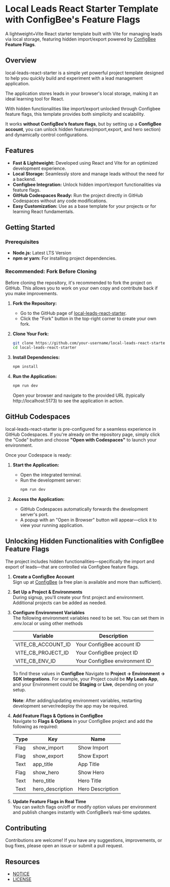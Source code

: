 # Local Leads React Starter Template with ConfigBee's Feature Flags

A lightweight+Vite React starter template built with Vite for managing leads via local storage, featuring hidden import/export powered by [ConfigBee](https://configbee.com/) **Feature Flags**.

## Overview

local-leads-react-starter is a simple yet powerful project template designed to help you quickly build and experiment with a lead management application.

The application stores leads in your browser's local storage, making it an ideal learning tool for React.

With hidden functionalities like import/export unlocked through Configbee feature flags, this template provides both simplicity and scalability.

It works **without ConfigBee’s feature flags**, but by setting up a **ConfigBee account**, you can unlock hidden features(import,export, and hero section) and dynamically control configurations.


## Features

- **Fast & Lightweight:** Developed using React and Vite for an optimized development experience.
- **Local Storage:** Seamlessly store and manage leads without the need for a backend.
- **Configbee Integration:** Unlock hidden import/export functionalities via feature flags.
- **GitHub Codespaces Ready:** Run the project directly in GitHub Codespaces without any code modifications.
- **Easy Customization:** Use as a base template for your projects or for learning React fundamentals.

## Getting Started

### Prerequisites

- **Node.js:** Latest LTS Version
- **npm or yarn:** For installing project dependencies.


### Recommended: Fork Before Cloning

Before cloning the repository, it's recommended to fork the project on GitHub. This allows you to work on your own copy and contribute back if you make improvements.

1. **Fork the Repository:**

   - Go to the GitHub page of [local-leads-react-starter](https://github.com/configbee/local-leads-react-starter).
   - Click the "Fork" button in the top-right corner to create your own fork.

2. **Clone Your Fork:**

   ```bash
   git clone https://github.com/your-username/local-leads-react-starter.git
   cd local-leads-react-starter
   ```

3. **Install Dependencies:**

   ```bash
   npm install
   ```

4. **Run the Application:**

   ```bash
   npm run dev
   ```
   Open your browser and navigate to the provided URL (typically http://localhost:5173) to see the application in action.

## GitHub Codespaces

local-leads-react-starter is pre-configured for a seamless experience in GitHub Codespaces. If you're already on the repository page, simply click the "Code" button and choose **"Open with Codespaces"** to launch your environment.

Once your Codespace is ready:

1. **Start the Application:**
   - Open the integrated terminal.
   - Run the development server:
     ```bash
     npm run dev
     ```

2. **Access the Application:**
   - GitHub Codespaces automatically forwards the development server's port.
   - A popup with an "Open in Browser" button will appear—click it to view your running application.


## Unlocking Hidden Functionalities with ConfigBee Feature Flags

The project includes hidden functionalities—specifically the import and export of leads—that are controlled via Configbee feature flags.

1. **Create a ConfigBee Account**  
   Sign up at [ConfigBee](https://configbee.com/) (a free plan is available and more than sufficient).
   
2. **Set Up a Project & Environments**  
   During signup, you'll create your first project and environment. Additional projects can be added as needed.
   
3. **Configure Environment Variables**  
  The following environment variables need to be set. You can set them in .env.local or using other methods
   
   | Variable | Description |
   | ---- | ---- |
   | VITE_CB_ACCOUNT_ID | Your ConfigBee account ID |
   | VITE_CB_PROJECT_ID | Your ConfigBee project ID |
   | VITE_CB_ENV_ID | Your ConfigBee environment ID |

   To find these values in **ConfigBee** Navigate to **Project → Environment → SDK Integrations**.
   For example, your Project could be **My Leads App**, and your Environment could be **Staging** or **Live**, depending on your setup.\
   \
   **Note**: After adding/updating environment variables, restarting development server/redeploy the app may be required.

5. **Add Feature Flags & Options in ConfigBee**  
   Navigate to **Flags & Options** in your ConfigBee project and add the following as required:

   | Type | Key | Name |
   | ---- | ---- | ---- |
   | Flag | show_import | Show Import |
   | Flag | show_export | Show Export |
   | Text | app_title | App Title |
   | Flag | show_hero | Show Hero |
   | Text | hero_title | Hero Title |
   | Text | hero_description | Hero Description |

6. **Update Feature Flags in Real Time**  
   You can switch flags on/off or modify option values per environment and publish changes instantly with ConfigBee’s real-time updates.


## Contributing
Contributions are welcome! If you have any suggestions, improvements, or bug fixes, please open an issue or submit a pull request.

## Resources
- [NOTICE](https://github.com/configbee/local-leads-react-starter/blob/main/NOTICE)
- [LICENSE](https://github.com/configbee/local-leads-react-starter/blob/main/LICENSE)

